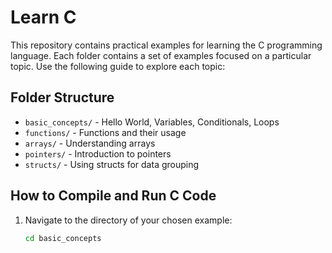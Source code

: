 # Learn C

This repository contains practical examples for learning the C programming language. Each folder contains a set of examples focused on a particular topic. Use the following guide to explore each topic:

## Folder Structure

- `basic_concepts/` - Hello World, Variables, Conditionals, Loops
- `functions/` - Functions and their usage
- `arrays/` - Understanding arrays
- `pointers/` - Introduction to pointers
- `structs/` - Using structs for data grouping

## How to Compile and Run C Code

1. Navigate to the directory of your chosen example:
   ```bash
   cd basic_concepts
